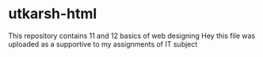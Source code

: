 # utkarsh-html
This repository contains 11 and 12 basics of web designing
Hey this file was uploaded as a supportive to my assignments of IT subject 

